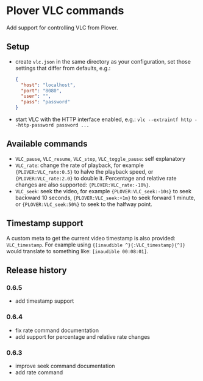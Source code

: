 # Plover VLC commands

Add support for controlling VLC from Plover.


## Setup

* create `vlc.json` in the same directory as your configuration, set
  those settings that differ from defaults, e.g.:

    ``` json
    {
      "host": "localhost",
      "port": "8080",
      "user": "",
      "pass": "password"
    }
    ```

* start VLC with the HTTP interface enabled, e.g.:
  `vlc --extraintf http --http-password password ...`


## Available commands

* `VLC_pause`, `VLC_resume`, `VLC_stop`, `VLC_toggle_pause`: self
  explanatory
* `VLC_rate`: change the rate of playback, for example
  `{PLOVER:VLC_rate:0.5}` to halve the playback speed, or
  `{PLOVER:VLC_rate:2.0}` to double it. Percentage and relative rate
  changes are also supported: `{PLOVER:VLC_rate:-10%}`.
* `VLC_seek`: seek the video, for example `{PLOVER:VLC_seek:-10s}` to
  seek backward 10 seconds, `{PLOVER:VLC_seek:+1m}` to seek forward 1
  minute, or `{PLOVER:VLC_seek:50%}` to seek to the halfway point.


## Timestamp support

A custom meta to get the current video timestamp is also provided:
`VLC_timestamp`. For example using `{[inaudible ^}{:VLC_timestamp}{^]}`
would translate to something like: `[inaudible 00:08:01]`.


## Release history

### 0.6.5

* add timestamp support

### 0.6.4

* fix rate command documentation
* add support for percentage and relative rate changes

### 0.6.3

* improve seek command documentation
* add rate command
